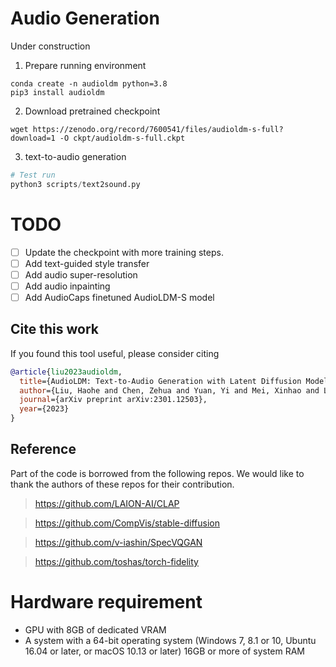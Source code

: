 # Audio Generation

Under construction

1. Prepare running environment
```
conda create -n audioldm python=3.8
pip3 install audioldm
```

2. Download pretrained checkpoint
```shell
wget https://zenodo.org/record/7600541/files/audioldm-s-full?download=1 -O ckpt/audioldm-s-full.ckpt
```

3. text-to-audio generation
```python
# Test run
python3 scripts/text2sound.py
```

# TODO

- [ ] Update the checkpoint with more training steps.
- [ ] Add text-guided style transfer
- [ ] Add audio super-resolution
- [ ] Add audio inpainting
- [ ] Add AudioCaps finetuned AudioLDM-S model

## Cite this work

If you found this tool useful, please consider citing
```bibtex
@article{liu2023audioldm,
  title={AudioLDM: Text-to-Audio Generation with Latent Diffusion Models},
  author={Liu, Haohe and Chen, Zehua and Yuan, Yi and Mei, Xinhao and Liu, Xubo and Mandic, Danilo and Wang, Wenwu and Plumbley, Mark D},
  journal={arXiv preprint arXiv:2301.12503},
  year={2023}
}
```

## Reference
Part of the code is borrowed from the following repos. We would like to thank the authors of these repos for their contribution. 

> https://github.com/LAION-AI/CLAP

> https://github.com/CompVis/stable-diffusion

> https://github.com/v-iashin/SpecVQGAN 

> https://github.com/toshas/torch-fidelity

# Hardware requirement
- GPU with 8GB of dedicated VRAM
- A system with a 64-bit operating system (Windows 7, 8.1 or 10, Ubuntu 16.04 or later, or macOS 10.13 or later) 16GB or more of system RAM